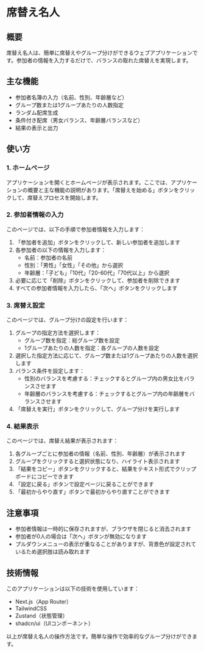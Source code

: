 # 席替え名人

## 概要

席替え名人は、簡単に席替えやグループ分けができるウェブアプリケーションです。参加者の情報を入力するだけで、バランスの取れた席替えを実現します。

## 主な機能

- 参加者名簿の入力（名前、性別、年齢層など）
- グループ数または1グループあたりの人数指定
- ランダム配席生成
- 条件付き配席（男女バランス、年齢層バランスなど）
- 結果の表示と出力

## 使い方

### 1. ホームページ

アプリケーションを開くとホームページが表示されます。ここでは、アプリケーションの概要と主な機能の説明があります。「席替えを始める」ボタンをクリックして、席替えプロセスを開始します。

### 2. 参加者情報の入力

このページでは、以下の手順で参加者情報を入力します：

1. 「参加者を追加」ボタンをクリックして、新しい参加者を追加します
2. 各参加者の以下の情報を入力します：
   - 名前：参加者の名前
   - 性別：「男性」「女性」「その他」から選択
   - 年齢層：「子ども」「10代」「20-60代」「70代以上」から選択
3. 必要に応じて「削除」ボタンをクリックして、参加者を削除できます
4. すべての参加者情報を入力したら、「次へ」ボタンをクリックします

### 3. 席替え設定

このページでは、グループ分けの設定を行います：

1. グループの指定方法を選択します：
   - グループ数を指定：総グループ数を設定
   - 1グループあたりの人数を指定：各グループの人数を設定
2. 選択した指定方法に応じて、グループ数または1グループあたりの人数を選択します
3. バランス条件を設定します：
   - 性別のバランスを考慮する：チェックするとグループ内の男女比をバランスさせます
   - 年齢層のバランスを考慮する：チェックするとグループ内の年齢層をバランスさせます
4. 「席替えを実行」ボタンをクリックして、グループ分けを実行します

### 4. 結果表示

このページでは、席替え結果が表示されます：

1. 各グループごとに参加者の情報（名前、性別、年齢層）が表示されます
2. グループをクリックすると選択状態になり、ハイライト表示されます
3. 「結果をコピー」ボタンをクリックすると、結果をテキスト形式でクリップボードにコピーできます
4. 「設定に戻る」ボタンで設定ページに戻ることができます
5. 「最初からやり直す」ボタンで最初からやり直すことができます

## 注意事項

- 参加者情報は一時的に保存されますが、ブラウザを閉じると消去されます
- 参加者が0人の場合は「次へ」ボタンが無効になります
- プルダウンメニューの表示が重なることがありますが、背景色が設定されているため選択肢は読み取れます

## 技術情報

このアプリケーションは以下の技術を使用しています：

- Next.js（App Router）
- TailwindCSS
- Zustand（状態管理）
- shadcn/ui（UIコンポーネント）

以上が席替え名人の操作方法です。簡単な操作で効率的なグループ分けができます。
